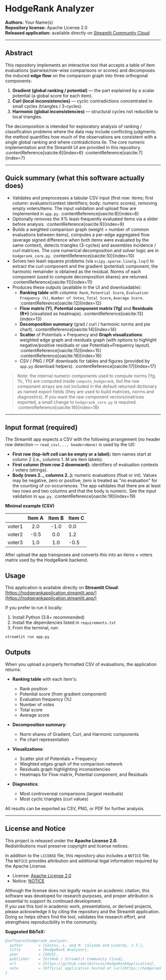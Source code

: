 # HodgeRank Analyzer

**Authors:** Your Name(s)  
**Repository license:** Apache License 2.0  
**Released application:** available directly on [Streamlit Community Cloud](https://hodgerankapplication.streamlit.app/)

---

## Abstract

This repository implements an interactive tool that accepts a table of item evaluations (pairwise/row-wise comparisons or scores) and decomposes the induced **edge flow** on the comparison graph into three orthogonal components:

1. **Gradient (global ranking / potential)** — the part explained by a scalar potential (a global score for each item).  
2. **Curl (local inconsistencies)** — cyclic contradictions concentrated in small cycles (triangles / 3-cycles).  
3. **Harmonic (global inconsistencies)** — structural cycles not reducible to local triangles.

The decomposition is intended for exploratory analysis of ranking / classification problems where the data may include conflicting judgments: the method quantifies how much of the observations are consistent with a single global ranking and where contradictions lie. The core numeric implementation and the Streamlit UI are provided in this repository. :contentReference[oaicite:6]{index=6} :contentReference[oaicite:7]{index=7}

---

## Quick summary (what this software actually does)

- Validates and preprocesses a tabular CSV input (first row: items; first column: evaluator/context identifiers; body: numeric scores), removing empty voters/items. The input validation and upload flow are implemented in `app.py`. :contentReference[oaicite:8]{index=8}  
- Optionally removes the X% least-frequently evaluated items via a slider before analysis. :contentReference[oaicite:9]{index=9}  
- Builds a weighted comparison graph (weight = number of common evaluations between items), computes a per-edge aggregated flow (average signed difference when both items were evaluated by the same context), detects triangles (3-cycles) and assembles incidence / curl matrices. The core numerical decomposition and solver logic are in `hodgerank_core.py`. :contentReference[oaicite:10]{index=10}  
- Solves two least-squares problems (via `scipy.sparse.linalg.lsqr`) to extract the curl component and the gradient (potential) component; the harmonic remainder is obtained as the residual. Norms of each component (used to compute decomposition shares) are returned. :contentReference[oaicite:11]{index=11}  
- Produces these outputs (available in the UI and downloadable):  
  - **Ranking table** with columns: `Rank`, `Potential Score`, `Evaluation Frequency (%)`, `Number of Votes`, `Total Score`, `Average Score`. :contentReference[oaicite:12]{index=12}  
  - **Flow matrix (Y)**, **Potential component matrix (Yg)** and **Residuals (R\*)** (visualized as heatmaps). :contentReference[oaicite:13]{index=13}  
  - **Decomposition summary** (grad / curl / harmonic norms and pie chart). :contentReference[oaicite:14]{index=14}  
  - **Scatter** of Potentials × Frequency and **Graph visualizations**: weighted edge graph and residuals graph (with options to highlight negative/positive residuals or use Potentials×Frequency layout). :contentReference[oaicite:15]{index=15} :contentReference[oaicite:16]{index=16}  
  - CSV / PNG / PDF downloads for tables and figures (provided by `app.py` download helpers). :contentReference[oaicite:17]{index=17}

> Note: the internal numeric components used to compute norms (Yg, Yc, Yh) are computed inside `compute_hodgerank`, but the raw component arrays are not included in the default returned dictionary as named export fields (they are used to build matrices, norms and diagnostics). If you want the raw component vectors/matrices exported, a small change to `hodgerank_core.py` is required. :contentReference[oaicite:18]{index=18}

---

## Input format (required)

The Streamlit app expects a CSV with the following arrangement (no header row detection — `read_csv(..., header=None)` is used by the UI):

- **First row (top-left cell can be empty or a label):** item names start at column 2 (i.e., columns 1..M are item labels).  
- **First column (from row 2 downward):** identifiers of evaluation contexts / voters (strings).  
- **Body (rows 2.., columns 2..):** numeric evaluations (float or int). Values may be negative, zero or positive; zero is treated as "no evaluation" for the counting of co-occurrences. The app validates that there are at least two rows and two columns and that the body is numeric. See the input validation in `app.py`. :contentReference[oaicite:19]{index=19}

**Minimal example (CSV)**

| | Item A | Item B | Item C |
|---: | :---: | :---: | :--- |
| voter1 |  2.0 | -1.0 | 0.0 |
| voter2 | -0.5 |  0.0 | 1.2 |
| voter3 |  1.0 | 1.0 | -0.5 |

After upload the app transposes and converts this into an items × voters matrix used by the HodgeRank backend.

## Usage 
This application is available directly on **Streamlit Cloud**:  
[https://hodgerankapplication.streamlit.app/](https://hodgerankapplication.streamlit.app/)

If you prefer to run it locally:

1. Install Python (3.8+ recommended)  
2. Install the dependencies listed in `requirements.txt`  
3. From the terminal, run:

```bash
streamlit run app.py
```
## Outputs

When you upload a properly formatted CSV of evaluations, the application returns:

- **Ranking table** with each item's:
  - Rank position
  - Potential score (from gradient component)
  - Evaluation frequency (%)
  - Number of votes
  - Total score
  - Average score

- **Decomposition summary**:
  - Norm shares of Gradient, Curl, and Harmonic components
  - Pie chart representation

- **Visualizations**:
  - Scatter plot of Potentials × Frequency
  - Weighted edges graph of the comparison network
  - Residuals graph highlighting inconsistencies
  - Heatmaps for Flow matrix, Potential component, and Residuals

- **Diagnostics**:
  - Most controversial comparisons (largest residuals)
  - Most cyclic triangles (curl values)

All results can be exported as CSV, PNG, or PDF for further analysis.

---

## License and Notice

This project is released under the **Apache License 2.0**.  
Redistributions must preserve copyright and license notices.  

In addition to the `LICENSE` file, this repository also includes a `NOTICE` file.  
The `NOTICE` provides attribution and additional legal information required by the Apache License.  

- License: [Apache License 2.0](./LICENSE)  
- Notice: [NOTICE](./NOTICE)
  
Although the license does not *legally* require an academic citation, this software was developed for research purposes, and proper attribution is essential to support its continued development.  
If you use this tool in academic work, presentations, or derived projects, please acknowledge it by citing the repository and the Streamlit application. Doing so helps others find the tool, validates the research effort, and strengthens reproducibility in the community.  

**Suggested BibTeX:**

```bibtex
@software{hodgerank_analyzer,
  author       = {Santos, L. and M. Calçada and Lunardi, J.T.},
  title        = {HodgeRank Analyzer},
  year         = {2025},
  publisher    = {GitHub / Streamlit Community Cloud},
  url          = {https://github.com/sbnlucas/HodgeRankApplication},
  note         = {Official application hosted at \url{https://hodgerankapplication.streamlit.app/}. Released under the Apache License 2.0.}
}



